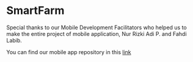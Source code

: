 # SmartFarm

Special thanks to our Mobile Development Facilitators who helped us to make the entire project of mobile application, Nur Rizki Adi P. and Fahdi Labib.

You can find our mobile app repository in this [link](https://github.com/Flabib/SmartFarm)
